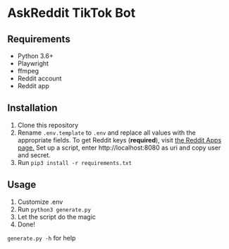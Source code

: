 # AskReddit TikTok Bot

## Requirements

- Python 3.6+
- Playwright
- ffmpeg
- Reddit account
- Reddit app

## Installation

1. Clone this repository
2. Rename `.env.template` to `.env` and replace all values with the appropriate fields. To get Reddit keys (**required**), visit [the Reddit Apps page.](https://www.reddit.com/prefs/apps) Set up a script, enter http://localhost:8080 as uri and copy user and secret.
3. Run `pip3 install -r requirements.txt`

## Usage

1. Customize .env
2. Run `python3 generate.py`
3. Let the script do the magic
4. Done!

`generate.py -h` for help